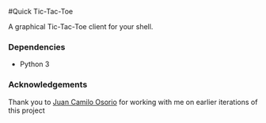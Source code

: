 #Quick Tic-Tac-Toe

A graphical Tic-Tac-Toe client for your shell.

### Dependencies
* Python 3

### Acknowledgements
Thank you to [Juan Camilo Osorio](https://github.com/jcoc611) for working with me on earlier iterations of this project
